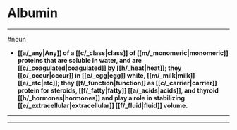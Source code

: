 # Albumin
---
#noun
- **[[a/_any|Any]] of a [[c/_class|class]] of [[m/_monomeric|monomeric]] proteins that are soluble in water, and are [[c/_coagulated|coagulated]] by [[h/_heat|heat]]; they [[o/_occur|occur]] in [[e/_egg|egg]] white, [[m/_milk|milk]] [[e/_etc|etc]]; they [[f/_function|function]] as [[c/_carrier|carrier]] protein for steroids, [[f/_fatty|fatty]] [[a/_acids|acids]], and thyroid [[h/_hormones|hormones]] and play a role in stabilizing [[e/_extracellular|extracellular]] [[f/_fluid|fluid]] volume.**
---
---
